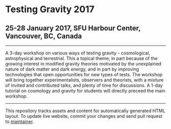 Testing Gravity 2017
====================

25-28 January 2017, SFU Harbour Center, Vancouver, BC, Canada
-------------------------------------------------------------

---

A 3-day workshop on various ways of testing gravity - cosmological,
astrophysical and terrestrial. This a topical theme, in part because
of the growing interest in modified gravity theories motivated by the
unexplained nature of dark matter and dark energy, and in part by
improving technologies that open opportunities for new types of tests.
The workshop will bring together experimentalists, observers and
theorists, with a mixture of invited and contributed talks, and plenty
of time for discussions. A 1-day tutorial on cosmology and gravity for
students will directly preceed the main workshop.

---

This repository tracks assets and content for automatically generated
HTML layout. To update live website, commit your changes and send pull
request to [maintainer](https://github.com/andrei-v-frolov).
